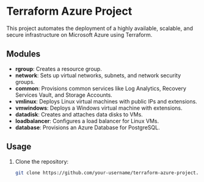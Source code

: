 # Terraform Azure Project

This project automates the deployment of a highly available, scalable, and secure infrastructure on Microsoft Azure using Terraform.

## Modules
- **rgroup**: Creates a resource group.
- **network**: Sets up virtual networks, subnets, and network security groups.
- **common**: Provisions common services like Log Analytics, Recovery Services Vault, and Storage Accounts.
- **vmlinux**: Deploys Linux virtual machines with public IPs and extensions.
- **vmwindows**: Deploys a Windows virtual machine with extensions.
- **datadisk**: Creates and attaches data disks to VMs.
- **loadbalancer**: Configures a load balancer for Linux VMs.
- **database**: Provisions an Azure Database for PostgreSQL.

## Usage
1. Clone the repository:
   ```bash
   git clone https://github.com/your-username/terraform-azure-project.git

